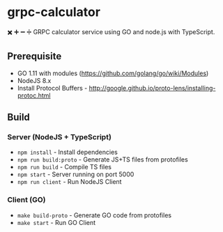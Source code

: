 # grpc-calculator
:heavy_multiplication_x: :heavy_plus_sign: :heavy_minus_sign: :heavy_division_sign: GRPC calculator service using GO and node.js with TypeScript.


## Prerequisite

- GO 1.11 with modules (https://github.com/golang/go/wiki/Modules)
- NodeJS 8.x
- Install Protocol Buffers - http://google.github.io/proto-lens/installing-protoc.html

## Build

### Server (NodeJS + TypeScript)

- `npm install` - Install dependencies
- `npm run build:proto` - Generate JS+TS files from protofiles
- `npm run build` - Compile TS files
- `npm start` - Server running on port 5000
- `npm run client` - Run NodeJS Client

### Client (GO)

- `make build-proto` - Generate GO code from protofiles
- `make start` - Run GO Client
